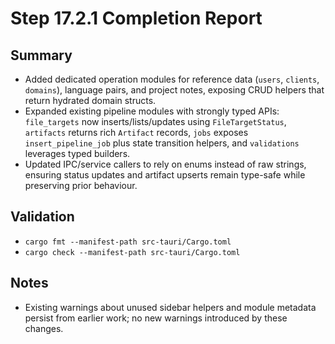 # Step 17.2.1 Completion Report

## Summary
- Added dedicated operation modules for reference data (`users`, `clients`, `domains`), language pairs, and project notes, exposing CRUD helpers that return hydrated domain structs.
- Expanded existing pipeline modules with strongly typed APIs: `file_targets` now inserts/lists/updates using `FileTargetStatus`, `artifacts` returns rich `Artifact` records, `jobs` exposes `insert_pipeline_job` plus state transition helpers, and `validations` leverages typed builders.
- Updated IPC/service callers to rely on enums instead of raw strings, ensuring status updates and artifact upserts remain type-safe while preserving prior behaviour.

## Validation
- `cargo fmt --manifest-path src-tauri/Cargo.toml`
- `cargo check --manifest-path src-tauri/Cargo.toml`

## Notes
- Existing warnings about unused sidebar helpers and module metadata persist from earlier work; no new warnings introduced by these changes.
